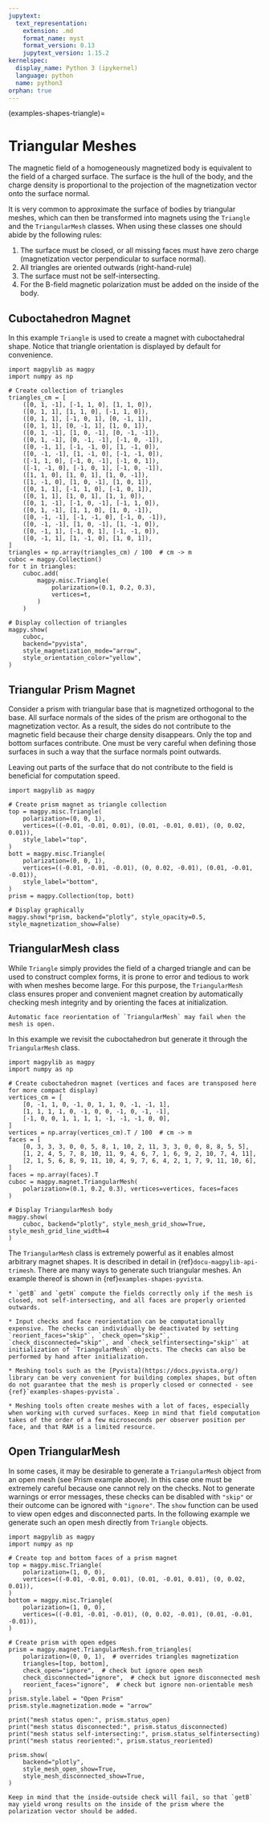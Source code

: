 ```yaml
---
jupytext:
  text_representation:
    extension: .md
    format_name: myst
    format_version: 0.13
    jupytext_version: 1.15.2
kernelspec:
  display_name: Python 3 (ipykernel)
  language: python
  name: python3
orphan: true
---
```


(examples-shapes-triangle)=

# Triangular Meshes

The magnetic field of a homogeneously magnetized body is equivalent to the field of a charged surface. The surface is the hull of the body, and the charge density is proportional to the projection of the magnetization vector onto the surface normal.

It is very common to approximate the surface of bodies by triangular meshes, which can then be transformed into magnets using the `Triangle` and the `TriangularMesh` classes. When using these classes one should abide by the following rules:

1. The surface must be closed, or all missing faces must have zero charge (magnetization vector perpendicular to surface normal).
2. All triangles are oriented outwards (right-hand-rule)
3. The surface must not be self-intersecting.
4. For the B-field magnetic polarization must be added on the inside of the body.

## Cuboctahedron Magnet

In this example `Triangle` is used to create a magnet with cuboctahedral shape. Notice that triangle orientation is displayed by default for convenience.

```{code-cell} ipython3
import magpylib as magpy
import numpy as np

# Create collection of triangles
triangles_cm = [
    ([0, 1, -1], [-1, 1, 0], [1, 1, 0]),
    ([0, 1, 1], [1, 1, 0], [-1, 1, 0]),
    ([0, 1, 1], [-1, 0, 1], [0, -1, 1]),
    ([0, 1, 1], [0, -1, 1], [1, 0, 1]),
    ([0, 1, -1], [1, 0, -1], [0, -1, -1]),
    ([0, 1, -1], [0, -1, -1], [-1, 0, -1]),
    ([0, -1, 1], [-1, -1, 0], [1, -1, 0]),
    ([0, -1, -1], [1, -1, 0], [-1, -1, 0]),
    ([-1, 1, 0], [-1, 0, -1], [-1, 0, 1]),
    ([-1, -1, 0], [-1, 0, 1], [-1, 0, -1]),
    ([1, 1, 0], [1, 0, 1], [1, 0, -1]),
    ([1, -1, 0], [1, 0, -1], [1, 0, 1]),
    ([0, 1, 1], [-1, 1, 0], [-1, 0, 1]),
    ([0, 1, 1], [1, 0, 1], [1, 1, 0]),
    ([0, 1, -1], [-1, 0, -1], [-1, 1, 0]),
    ([0, 1, -1], [1, 1, 0], [1, 0, -1]),
    ([0, -1, -1], [-1, -1, 0], [-1, 0, -1]),
    ([0, -1, -1], [1, 0, -1], [1, -1, 0]),
    ([0, -1, 1], [-1, 0, 1], [-1, -1, 0]),
    ([0, -1, 1], [1, -1, 0], [1, 0, 1]),
]
triangles = np.array(triangles_cm) / 100  # cm -> m
cuboc = magpy.Collection()
for t in triangles:
    cuboc.add(
        magpy.misc.Triangle(
            polarization=(0.1, 0.2, 0.3),
            vertices=t,
        )
    )

# Display collection of triangles
magpy.show(
    cuboc,
    backend="pyvista",
    style_magnetization_mode="arrow",
    style_orientation_color="yellow",
)
```

## Triangular Prism Magnet

Consider a prism with triangular base that is magnetized orthogonal to the base. All surface normals of the sides of the prism are orthogonal to the magnetization vector. As a result, the sides do not contribute to the magnetic field because their charge density disappears. Only the top and bottom surfaces contribute. One must be very careful when defining those surfaces in such a way that the surface normals point outwards.

Leaving out parts of the surface that do not contribute to the field is beneficial for computation speed.

```{code-cell} ipython3
import magpylib as magpy

# Create prism magnet as triangle collection
top = magpy.misc.Triangle(
    polarization=(0, 0, 1),
    vertices=((-0.01, -0.01, 0.01), (0.01, -0.01, 0.01), (0, 0.02, 0.01)),
    style_label="top",
)
bott = magpy.misc.Triangle(
    polarization=(0, 0, 1),
    vertices=((-0.01, -0.01, -0.01), (0, 0.02, -0.01), (0.01, -0.01, -0.01)),
    style_label="bottom",
)
prism = magpy.Collection(top, bott)

# Display graphically
magpy.show(*prism, backend="plotly", style_opacity=0.5, style_magnetization_show=False)
```

## TriangularMesh class

While `Triangle` simply provides the field of a charged triangle and can be used to construct complex forms, it is prone to error and tedious to work with when meshes become large. For this purpose, the `TriangularMesh` class ensures proper and convenient magnet creation by automatically checking mesh integrity and by orienting the faces at initialization.

```{attention}
Automatic face reorientation of `TriangularMesh` may fail when the mesh is open.
```

In this example we revisit the cuboctahedron but generate it through the `TriangularMesh` class.

```{code-cell} ipython3
import magpylib as magpy
import numpy as np

# Create cuboctahedron magnet (vertices and faces are transposed here for more compact display)
vertices_cm = [
    [0, -1, 1, 0, -1, 0, 1, 1, 0, -1, -1, 1],
    [1, 1, 1, 1, 0, -1, 0, 0, -1, 0, -1, -1],
    [-1, 0, 0, 1, 1, 1, 1, -1, -1, -1, 0, 0],
]
vertices = np.array(vertices_cm).T / 100  # cm -> m
faces = [
    [0, 3, 3, 3, 0, 0, 5, 8, 1, 10, 2, 11, 3, 3, 0, 0, 8, 8, 5, 5],
    [1, 2, 4, 5, 7, 8, 10, 11, 9, 4, 6, 7, 1, 6, 9, 2, 10, 7, 4, 11],
    [2, 1, 5, 6, 8, 9, 11, 10, 4, 9, 7, 6, 4, 2, 1, 7, 9, 11, 10, 6],
]
faces = np.array(faces).T
cuboc = magpy.magnet.TriangularMesh(
    polarization=(0.1, 0.2, 0.3), vertices=vertices, faces=faces
)

# Display TriangularMesh body
magpy.show(
    cuboc, backend="plotly", style_mesh_grid_show=True, style_mesh_grid_line_width=4
)
```

The `TriangularMesh` class is extremely powerful as it enables almost arbitrary magnet shapes. It is described in detail in {ref}`docu-magpylib-api-trimesh`. There are many ways to generate such triangular meshes. An example thereof is shown in {ref}`examples-shapes-pyvista`.

```{caution}
* `getB` and `getH` compute the fields correctly only if the mesh is closed, not self-intersecting, and all faces are properly oriented outwards.

* Input checks and face reorientation can be computationally expensive. The checks can individually be deactivated by setting `reorient_faces="skip"`, `check_open="skip"`, `check_disconnected="skip"`, and `check_selfintersecting="skip"` at initialization of `TriangularMesh` objects. The checks can also be performed by hand after initialization.

* Meshing tools such as the [Pyvista](https://docs.pyvista.org/) library can be very convenient for building complex shapes, but often do not guarantee that the mesh is properly closed or connected - see {ref}`examples-shapes-pyvista`.

* Meshing tools often create meshes with a lot of faces, especially when working with curved surfaces. Keep in mind that field computation takes of the order of a few microseconds per observer position per face, and that RAM is a limited resource.
```

## Open TriangularMesh

In some cases, it may be desirable to generate a `TriangularMesh` object from an open mesh (see Prism example above). In this case one must be extremely careful because one cannot rely on the checks. Not to generate warnings or error messages, these checks can be disabled with `"skip"` or their outcome can be ignored with `"ignore"`. The `show` function can be used to view open edges and disconnected parts. In the following example we generate such an open mesh directly from `Triangle` objects.

```{code-cell} ipython3
import magpylib as magpy
import numpy as np

# Create top and bottom faces of a prism magnet
top = magpy.misc.Triangle(
    polarization=(1, 0, 0),
    vertices=((-0.01, -0.01, 0.01), (0.01, -0.01, 0.01), (0, 0.02, 0.01)),
)
bottom = magpy.misc.Triangle(
    polarization=(1, 0, 0),
    vertices=((-0.01, -0.01, -0.01), (0, 0.02, -0.01), (0.01, -0.01, -0.01)),
)

# Create prism with open edges
prism = magpy.magnet.TriangularMesh.from_triangles(
    polarization=(0, 0, 1),  # overrides triangles magnetization
    triangles=[top, bottom],
    check_open="ignore",  # check but ignore open mesh
    check_disconnected="ignore",  # check but ignore disconnected mesh
    reorient_faces="ignore",  # check but ignore non-orientable mesh
)
prism.style.label = "Open Prism"
prism.style.magnetization.mode = "arrow"

print("mesh status open:", prism.status_open)
print("mesh status disconnected:", prism.status_disconnected)
print("mesh status self-intersecting:", prism.status_selfintersecting)
print("mesh status reoriented:", prism.status_reoriented)

prism.show(
    backend="plotly",
    style_mesh_open_show=True,
    style_mesh_disconnected_show=True,
)
```

```{caution}
Keep in mind that the inside-outside check will fail, so that `getB` may yield wrong results on the inside of the prism where the polarization vector should be added.
```
